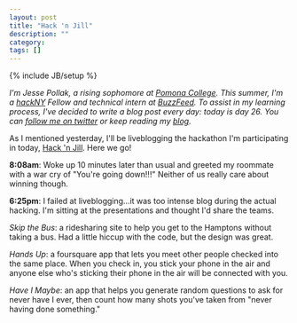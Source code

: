 ```yaml
---
layout: post
title: "Hack 'n Jill"
description: ""
category: 
tags: []
---
```

{% include JB/setup %}

*I'm Jesse Pollak, a rising sophomore at [Pomona College](http://pomona.edu). This summer, I'm a [hackNY](http://hackny.org) Fellow and technical intern at [BuzzFeed](http://buzzfeed.com). To assist in my learning process, I've decided to write a blog post every day: today is day 26. You can [follow me on twitter](http://twitter.com/jessepollak) or keep reading my [blog](http://jessepollak.me).*

As I mentioned yesterday, I'll be liveblogging the hackathon I'm participating in today, [Hack 'n Jill](http://hacknjill.com). Here we go!

**8:08am**: Woke up 10 minutes later than usual and greeted my roommate with a war cry of "You're going down!!!" Neither of us really care about winning though. 

**6:25pm**: I failed at liveblogging...it was too intense blog during the actual hacking. I'm sitting at the presentations and thought I'd share the teams.

*Skip the Bus*: a ridesharing site to help you get to the Hamptons without taking a bus. Had a little hiccup with the code, but the design was great.

*Hands Up*: a foursquare app that lets you meet other people checked into the same place. When you check in, you stick your phone in the air and anyone else who's sticking their phone in the air will be connected with you.

*Have I Maybe*: an app that helps you generate random questions to ask for never have I ever, then count how many shots you've taken from "never having done something."